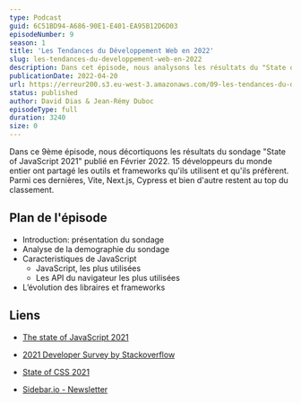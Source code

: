 ```yaml
---
type: Podcast
guid: 6C51BD94-A686-90E1-E401-EA95B12D6D03
episodeNumber: 9
season: 1
title: 'Les Tendances du Développement Web en 2022'
slug: les-tendances-du-developpement-web-en-2022
description: Dans cet épisode, nous analysons les résultats du "State of JavaScript 2021" et parlons de l'avenir du développement web.
publicationDate: 2022-04-20
url: https://erreur200.s3.eu-west-3.amazonaws.com/09-les-tendances-du-developpement-web-en-2022.mp3
status: published
author: David Dias & Jean-Rémy Duboc
episodeType: full
duration: 3240
size: 0
---
```


Dans ce 9ème épisode, nous décortiquons les résultats du sondage "State of JavaScript 2021" publié en Février 2022. 15 développeurs du monde entier ont partagé les outils et frameworks qu'ils utilisent et qu'ils préfèrent. Parmi ces dernières, Vite, Next.js, Cypress et bien d'autre restent au top du classement.

## Plan de l'épisode

- Introduction: présentation du sondage
- Analyse de la demographie du sondage
- Caracteristiques de JavaScript
  - JavaScript, les plus utilisées
  - Les API du navigateur les plus utilisées
- L’évolution des libraires et frameworks

## Liens

- [The state of JavaScript 2021](https://stateofjs.com/)
- [2021 Developer Survey by Stackoverflow](https://insights.stackoverflow.com/survey/2021)
- [State of CSS 2021](https://stateofcss.com/)

- [Sidebar.io - Newsletter](https://sidebar.io/)
